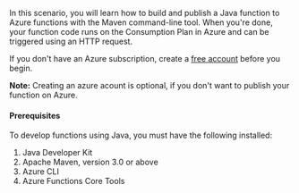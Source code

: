 In this scenario, you will learn how to build and publish a Java function to Azure functions with the Maven command-line tool. When you're done, your function code runs on the Consumption Plan in Azure and can be triggered using an HTTP request.

If you don't have an Azure subscription, create a [free account](https://azure.microsoft.com/free/?ref=microsoft.com&utm_source=microsoft.com&utm_medium=docs&utm_campaign=visualstudio) before you begin.

**Note:** Creating an azure acount is optional, if you don't want to publish your function on Azure.

#### Prerequisites
To develop functions using Java, you must have the following installed:

1. Java Developer Kit
1. Apache Maven, version 3.0 or above
3. Azure CLI
4. Azure Functions Core Tools